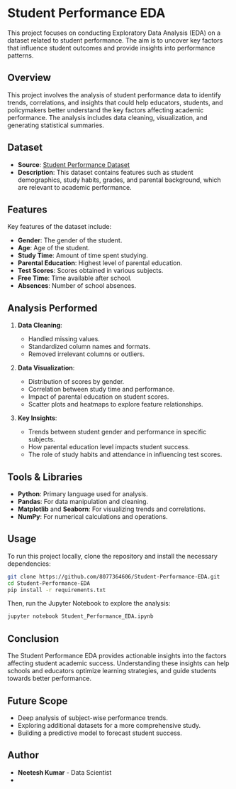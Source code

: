

# Student Performance EDA

This project focuses on conducting Exploratory Data Analysis (EDA) on a dataset related to student performance. The aim is to uncover key factors that influence student outcomes and provide insights into performance patterns.

## Overview

This project involves the analysis of student performance data to identify trends, correlations, and insights that could help educators, students, and policymakers better understand the key factors affecting academic performance. The analysis includes data cleaning, visualization, and generating statistical summaries.

## Dataset

- **Source**: [Student Performance Dataset](#)
- **Description**: This dataset contains features such as student demographics, study habits, grades, and parental background, which are relevant to academic performance.

## Features

Key features of the dataset include:
- **Gender**: The gender of the student.
- **Age**: Age of the student.
- **Study Time**: Amount of time spent studying.
- **Parental Education**: Highest level of parental education.
- **Test Scores**: Scores obtained in various subjects.
- **Free Time**: Time available after school.
- **Absences**: Number of school absences.

## Analysis Performed

1. **Data Cleaning**:
   - Handled missing values.
   - Standardized column names and formats.
   - Removed irrelevant columns or outliers.

2. **Data Visualization**:
   - Distribution of scores by gender.
   - Correlation between study time and performance.
   - Impact of parental education on student scores.
   - Scatter plots and heatmaps to explore feature relationships.

3. **Key Insights**:
   - Trends between student gender and performance in specific subjects.
   - How parental education level impacts student success.
   - The role of study habits and attendance in influencing test scores.

## Tools & Libraries

- **Python**: Primary language used for analysis.
- **Pandas**: For data manipulation and cleaning.
- **Matplotlib** and **Seaborn**: For visualizing trends and correlations.
- **NumPy**: For numerical calculations and operations.

## Usage

To run this project locally, clone the repository and install the necessary dependencies:

```bash
git clone https://github.com/8077364606/Student-Performance-EDA.git
cd Student-Performance-EDA
pip install -r requirements.txt
```

Then, run the Jupyter Notebook to explore the analysis:

```bash
jupyter notebook Student_Performance_EDA.ipynb
```

## Conclusion

The Student Performance EDA provides actionable insights into the factors affecting student academic success. Understanding these insights can help schools and educators optimize learning strategies, and guide students towards better performance.

## Future Scope

- Deep analysis of subject-wise performance trends.
- Exploring additional datasets for a more comprehensive study.
- Building a predictive model to forecast student success.

## Author

- **Neetesh Kumar** - Data Scientist
- 
